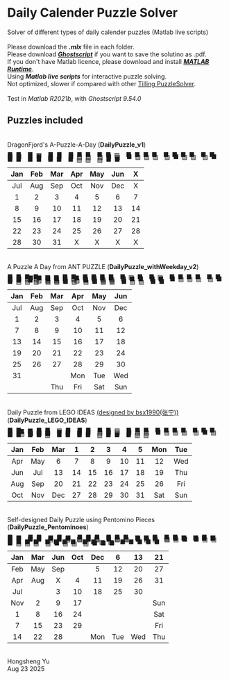 # Daily Calender Puzzle Solver
Solver of different types of daily calender puzzles (Matlab live scripts)<br/>
<br/>
Please download the ***.mlx*** file in each folder.<br/>
Please download [***Ghostscript***](https://github.com/ArtifexSoftware/ghostpdl-downloads/releases) if you want to save the solutino as .pdf.<br/>
If you don't have Matlab licence, please download and install [***MATLAB Runtime***](https://www.mathworks.com/products/compiler/matlab-runtime.html).<br/>
Using ***Matlab live scripts*** for interactive puzzle solving.<br/>
Not optimized, slower if compared with other [Tilling PuzzleSolver](http://deyuan.github.io/TilingPuzzle/).<br/>
<br/>
Test in *Matlab R2021b*, with *Ghostscript 9.54.0*
<br/>
## Puzzles included
<br>DragonFjord's A-Puzzle-A-Day (**DailyPuzzle_v1**)<br/>
<p style="line-height: 0.2;">
■&ensp;■&emsp;■&ensp;▨&emsp;■&ensp;■&emsp;■&ensp;■&ensp;■&emsp;■&ensp;■&ensp;▨&emsp;■&ensp;■&ensp;■&ensp;■&emsp;■&ensp;■&ensp;■&ensp;■&emsp;■&ensp;■&ensp;▨&ensp;▨<br/>
■&ensp;■&emsp;■&ensp;■&emsp;▨&ensp;■&emsp;■&ensp;▨&ensp;▨&emsp;▨&ensp;■&ensp;▨&emsp;■&ensp;▨&ensp;▨&ensp;▨&emsp;▨&ensp;■&ensp;▨&ensp;▨&emsp;▨&ensp;■&ensp;■&ensp;■<br/>
■&ensp;■&emsp;■&ensp;■&emsp;■&ensp;■&emsp;■&ensp;▨&ensp;▨&emsp;▨&ensp;■&ensp;■&emsp;<br/>
<p/>

| Jan | Feb | Mar | Apr | May | Jun | X |
| :---: | :---: | :---: | :---: | :---: | :---: | :---: |
| Jul | Aug | Sep | Oct | Nov | Dec | X |
| 1 | 2 | 3 | 4 | 5 | 6 | 7 |
| 8 | 9 | 10 | 11 | 12 | 13 | 14 |
| 15 | 16 | 17 | 18 | 19 | 20 | 21 |
| 22 | 23 | 24 | 25 | 26 | 27 | 28 |
| 28 | 30 | 31 | X | X | X | X |

<br>A Puzzle A Day from ANT PUZZLE (**DailyPuzzle_withWeekday_v2**)<br/>
<p style="line-height: 0.2;">
■&ensp;■&ensp;■&ensp;■&emsp;▨&ensp;▨&ensp;■&ensp;■&emsp;■&ensp;■&ensp;■&ensp;■&emsp;■&ensp;▨&ensp;■&emsp;■&ensp;▨&emsp;■&ensp;■&ensp;■&ensp;■&emsp;■&ensp;■&ensp;▨&ensp;▨&emsp;■&ensp;■&ensp;■&ensp;■&ensp;■&emsp;■&ensp;■&ensp;■&ensp;■&ensp;■<br/>
■&ensp;▨&ensp;▨&ensp;▨&emsp;■&ensp;■&ensp;■&ensp;▨&emsp;▨&ensp;■&ensp;▨&ensp;▨&emsp;■&ensp;■&ensp;■&emsp;■&ensp;■&emsp;■&ensp;▨&ensp;▨&ensp;▨&emsp;▨&ensp;■&ensp;■&ensp;■&emsp;■&ensp;▨&ensp;▨&ensp;▨&ensp;▨&emsp;▨&ensp;■&ensp;▨&ensp;▨&ensp;▨<br/>
■&ensp;▨&ensp;▨&ensp;▨&emsp;▨&ensp;▨&ensp;■&ensp;▨&emsp;▨&ensp;■&ensp;▨&ensp;▨&emsp;■&ensp;▨&ensp;▨&emsp;■&ensp;■<br/>
<p/>

| Jan | Feb | Mar | Apr | May | Jun |
| :---: | :---: | :---: | :---: | :---: | :---: |
| Jul | Aug | Sep | Oct | Nov | Dec |
| 1 | 2 | 3 | 4 | 5 | 6 |
| 7 | 8 | 9 | 10 | 11 | 12 |
| 13 | 14| 15 | 16 | 17 | 18 |
| 19 | 20 | 21 | 22 | 23 | 24 |
| 25 | 26 | 27 | 28 | 29| 30 |
| 31 | | | Mon | Tue | Wed |
| | | Thu | Fri | Sat | Sun |

<br>Daily Puzzle from LEGO IDEAS [(designed by bsx1990(张宁))](https://ideas.lego.com/projects/3904ad33-709e-4733-83cd-29e28762a7da) (**DailyPuzzle_LEGO_IDEAS**)<br/>
<p style="line-height: 0.2;">
■&ensp;■&emsp;▨&ensp;■&ensp;■&emsp;▨&ensp;■&emsp;■&ensp;■&emsp;■&ensp;■&ensp;▨&emsp;■&ensp;■&ensp;■&emsp;■&ensp;■&ensp;■&ensp;■&emsp;■&ensp;■&ensp;■&ensp;■&emsp;■&ensp;■&ensp;▨&ensp;▨<br/>
■&ensp;■&emsp;■&ensp;■&ensp;▨&emsp;■&ensp;■&emsp;▨&ensp;■&emsp;▨&ensp;■&ensp;▨&emsp;■&ensp;▨&ensp;▨&emsp;■&ensp;▨&ensp;▨&ensp;▨&emsp;▨&ensp;■&ensp;▨&ensp;▨&emsp;▨&ensp;■&ensp;■&ensp;■<br/>
■&ensp;■&emsp;■&ensp;■&ensp;▨&emsp;■&ensp;■&emsp;■&ensp;■&emsp;▨&ensp;■&ensp;■&emsp;■&ensp;▨&ensp;▨<br/>
<p/>

| Jan | Feb | Mar | 1 | 2 | 3 | 4 | 5 | Mon | Tue |
| :---: | :---: | :---: | :---: | :---: | :---: | :---: | :---: | :---: | :---: |
| Apr | May | 6 | 7 | 8 | 9 | 10 | 11 | 12 | Wed |
| Jun | Jul | 13 | 14 | 15 | 16 | 17 | 18 | 19 | Thu |
| Aug | Sep | 20 | 21 | 22 | 23 | 24 | 25 | 26 | Fri |
| Oct | Nov | Dec | 27 | 28 | 29 | 30 | 31 | Sat | Sun |

<br>Self-designed Daily Puzzle using Pentomino Pieces (**DailyPuzzle_Pentominoes**)<br/>
<p style="line-height: 0.2;">
■&ensp;▨&emsp;■&ensp;■&emsp;▨&ensp;■&ensp;▨&emsp;■&ensp;■&ensp;■&emsp;■&ensp;■&ensp;■&emsp;▨&ensp;▨&ensp;■&emsp;■&ensp;■&ensp;▨&emsp;▨&ensp;■&ensp;▨&emsp;<br/>
■&ensp;■&emsp;▨&ensp;■&emsp;■&ensp;■&ensp;■&emsp;▨&ensp;■&ensp;▨&emsp;■&ensp;▨&ensp;▨&emsp;■&ensp;■&ensp;■&emsp;▨&ensp;■&ensp;■&emsp;■&ensp;■&ensp;■&emsp;<br/>
■&ensp;■&emsp;■&ensp;■&emsp;▨&ensp;■&ensp;▨&emsp;▨&ensp;■&ensp;▨&emsp;■&ensp;▨&ensp;▨&emsp;■&ensp;▨&ensp;▨&emsp;▨&ensp;▨&ensp;■&emsp;■&ensp;▨&ensp;▨&emsp;<br/>
<br/>
■&ensp;■&ensp;■&ensp;■&emsp;■&ensp;■&ensp;■&ensp;■&emsp;■&ensp;■&ensp;▨&ensp;▨&emsp;■&ensp;■&ensp;■&ensp;■&ensp;■&emsp;<br/>
■&ensp;▨&ensp;▨&ensp;▨&emsp;▨&ensp;■&ensp;▨&ensp;▨&emsp;▨&ensp;■&ensp;■&ensp;■&emsp;<br/>
<p/>

| Jan | Mar | Jun | Oct | Dec | 6 | 13 | 21 |
| :---: | :---: | :---: | :---: | :---: | :---: | :---: | :---: |
| Feb | May | Sep | | 5 | 12 | 20 | 27 |
| Apr | Aug | X | 4 | 11 | 19 | 26 | 31 |
| Jul | | 3 | 10 | 18 | 25 | 30 | |
| Nov | 2 | 9 | 17 | | | | Sun |
| 1 | 8 | 16 | 24 | | | | Sat |
| 7 | 15 | 23 | 29 | | | | Fri |
| 14 | 22 | 28 | | Mon | Tue | Wed | Thu |

<br/>
Hongsheng Yu<br/>
Aug 23 2025<br/>
